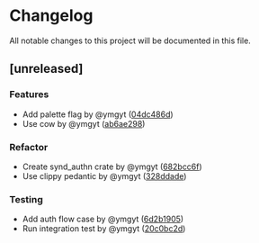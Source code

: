 # Changelog

All notable changes to this project will be documented in this file.

## [unreleased]

### Features

- Add palette flag by @ymgyt ([04dc486d](04dc486d0ab3043e021e164e70f5fe081e3c464d))
- Use cow by @ymgyt ([ab6ae298](ab6ae298abeda1d7d3c67939bc70f0d2269e8654))

### Refactor

- Create synd_authn crate by @ymgyt ([682bcc6f](682bcc6ff3c035be566dea99d2487e0173537c8d))
- Use clippy pedantic by @ymgyt ([328ddade](328ddadebbad5381271c5e84cce2d6888252e70c))

### Testing

- Add auth flow case by @ymgyt ([6d2b1905](6d2b1905d9b06bd9ed670f210cd590f89405c37c))
- Run integration test by @ymgyt ([20c0bc2d](20c0bc2d31a938d3103fafedba5a10b4a9bba9ae))

<!-- generated by git-cliff -->
